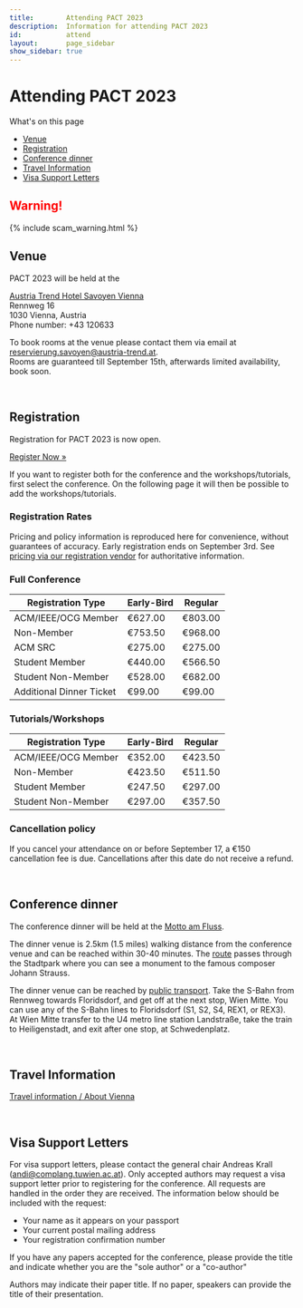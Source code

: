 ```yaml
---
title:        Attending PACT 2023
description:  Information for attending PACT 2023
id:           attend
layout:       page_sidebar
show_sidebar: true
---
```


# Attending PACT 2023

What's on this page

* [Venue](#venue)
* [Registration](#registration)
* [Conference dinner](#conference-dinner)
* [Travel Information](#travel-information)
* [Visa Support Letters](#visa-support-letters)

<h2 style="color: red">Warning!</h2>
{% include scam_warning.html %}

<br>

## Venue

PACT 2023 will be held at the <br>

[Austria Trend Hotel Savoyen Vienna](https://www.austria-trend.at/de/hotels/savoyen) <br>
Rennweg 16 <br>
1030 Vienna, Austria <br>
Phone number: +43 120633 <br>

To book rooms at the venue please contact them via email at <a href="mailto:reservierung.savoyen@austria-trend.at">reservierung.savoyen@austria-trend.at</a>.
<br>
Rooms are guaranteed till September 15th, afterwards limited availability, book soon.

<br>

## Registration

Registration for PACT 2023 is now open.

<a href="https://cvent.me/N5v31n" class="btn btn-primary btn-lg px-4 me-md-2">Register Now »</a>

If you want to register both for the conference and the workshops/tutorials, first select
the conference. On the following page it will then be possible to add the workshops/tutorials.


### Registration Rates

Pricing and policy information is reproduced here for convenience, without guarantees of accuracy.
Early registration ends on September 3rd.
See [pricing via our registration vendor](https://web.cvent.com/event/bbf7fcc0-dde4-47d0-af67-6b98edca278e/websitePage:fccdd446-cd58-4b0d-ac59-10c376231453) for authoritative information.


### Full Conference

| Registration Type        | Early-Bird | Regular |
|--------------------------|------------|---------|
| ACM/IEEE/OCG Member      | €627.00    | €803.00 |
| Non-Member     	       | €753.50    | €968.00 |
| ACM SRC                  | €275.00    | €275.00 |
| Student Member           | €440.00    | €566.50 |
| Student Non-Member       | €528.00    | €682.00 |
| Additional Dinner Ticket | €99.00     | €99.00  |

<!-- <br> -->

### Tutorials/Workshops

| Registration Type   | Early-Bird | Regular |
| --------------------|------------|---------|
| ACM/IEEE/OCG Member | €352.00    | €423.50 |
| Non-Member          | €423.50    | €511.50 |
| Student Member      | €247.50    | €297.00 |
| Student Non-Member  | €297.00    | €357.50 |

<!-- <br> -->

### Cancellation policy

If you cancel your attendance on or before September 17, a €150 cancellation fee is due.
Cancellations after this date do not receive a refund.

<br>

## Conference dinner

The conference dinner will be held at the [Motto am Fluss](https://www.mottoamfluss.at/en/welcome/).

The dinner venue is 2.5km (1.5 miles) walking distance from the conference venue and can be reached within 30-40 minutes.
The [route](https://www.google.com/maps/dir/Austria+Trend+Hotel+Savoyen+Vienna,+Rennweg+16,+1030+Wien,+Austria/Johann+Strau%C3%9F+monument,+Am+Stadtpark,+Vienna,+Austria/48.2115674,16.3786922/@48.2032798,16.3711903,15z/data=!3m1!4b1!4m15!4m14!1m5!1m1!1s0x476d077b31d0b5cf:0xbc49bc83b2c40cca!2m2!1d16.3844858!2d48.1949899!1m5!1m1!1s0x476d07767ea73855:0xd8a77c3ebe803b63!2m2!1d16.3791518!2d48.2038059!1m0!3e2) passes through the Stadtpark where you can see a monument to the famous composer Johann Strauss.

The dinner venue can be reached by [public transport](https://www.google.com/maps/dir/Austria+Trend+Hotel+Savoyen+Vienna,+Rennweg+16,+1030+Wien,+Austria/Motto+am+Fluss,+Franz-Josefs-Kai,+Vienna,+Austria/@48.206678,16.3808107,14z/data=!3m1!4b1!4m14!4m13!1m5!1m1!1s0x476d077b31d0b5cf:0xbc49bc83b2c40cca!2m2!1d16.3844858!2d48.1949899!1m5!1m1!1s0x476d07a1ad85297b:0x881bc8e54edfd21f!2m2!1d16.377996!2d48.2120252!3e3).
Take the S-Bahn from Rennweg towards Floridsdorf, and get off at the next stop, Wien Mitte.
You can use any of the S-Bahn lines to Floridsdorf (S1, S2, S4, REX1, or REX3).
At Wien Mitte transfer to the U4 metro line station Landstraße, take the train to Heiligenstadt, and exit after one stop, at Schwedenplatz.

<br>

## Travel Information

[Travel information / About Vienna](vienna.html)

<!-- 

<br>

## Hotel Bookings

At this moment, there is no specific hotel block for PACT.
We recommend using booking portals such as [Booking.com](https://www.booking.com), [Hotels.com](https://www.hotels.com), [Hotwire](https://www.hotwire.com/), [Expedia](https://www.expedia.com/) or [Priceline](https://www.priceline.com/), etc.
 -->

<br>

## Visa Support Letters

For visa support letters, please contact the general chair Andreas Krall (andi@complang.tuwien.ac.at).
Only accepted authors may request a visa support letter prior to registering for the conference.
All requests are handled in the order they are received. The information below should be included with the request:

* Your name as it appears on your passport
* Your current postal mailing address
* Your registration confirmation number

If you have any papers accepted for the conference, please provide the title and indicate whether you are the "sole author" or a "co-author"

Authors may indicate their paper title. If no paper, speakers can provide the title of their presentation.
